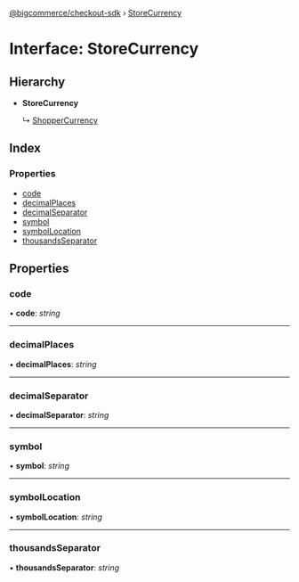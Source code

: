 [@bigcommerce/checkout-sdk](../README.md) › [StoreCurrency](storecurrency.md)

# Interface: StoreCurrency

## Hierarchy

* **StoreCurrency**

  ↳ [ShopperCurrency](shoppercurrency.md)

## Index

### Properties

* [code](storecurrency.md#code)
* [decimalPlaces](storecurrency.md#decimalplaces)
* [decimalSeparator](storecurrency.md#decimalseparator)
* [symbol](storecurrency.md#symbol)
* [symbolLocation](storecurrency.md#symbollocation)
* [thousandsSeparator](storecurrency.md#thousandsseparator)

## Properties

###  code

• **code**: *string*

___

###  decimalPlaces

• **decimalPlaces**: *string*

___

###  decimalSeparator

• **decimalSeparator**: *string*

___

###  symbol

• **symbol**: *string*

___

###  symbolLocation

• **symbolLocation**: *string*

___

###  thousandsSeparator

• **thousandsSeparator**: *string*
